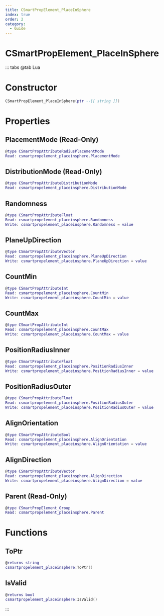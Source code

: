 ```yaml
---
title: CSmartPropElement_PlaceInSphere
index: true
order: 2
category:
  - Guide
---
```


# CSmartPropElement_PlaceInSphere

::: tabs
@tab Lua
# Constructor
```lua
CSmartPropElement_PlaceInSphere(ptr --[[ string ]])
```
# Properties
## PlacementMode (Read-Only)
```lua
@type CSmartPropAttributeRadiusPlacementMode
Read: csmartpropelement_placeinsphere.PlacementMode
```
## DistributionMode (Read-Only)
```lua
@type CSmartPropAttributeDistributionMode
Read: csmartpropelement_placeinsphere.DistributionMode
```
## Randomness 
```lua
@type CSmartPropAttributeFloat
Read: csmartpropelement_placeinsphere.Randomness
Write: csmartpropelement_placeinsphere.Randomness = value
```
## PlaneUpDirection 
```lua
@type CSmartPropAttributeVector
Read: csmartpropelement_placeinsphere.PlaneUpDirection
Write: csmartpropelement_placeinsphere.PlaneUpDirection = value
```
## CountMin 
```lua
@type CSmartPropAttributeInt
Read: csmartpropelement_placeinsphere.CountMin
Write: csmartpropelement_placeinsphere.CountMin = value
```
## CountMax 
```lua
@type CSmartPropAttributeInt
Read: csmartpropelement_placeinsphere.CountMax
Write: csmartpropelement_placeinsphere.CountMax = value
```
## PositionRadiusInner 
```lua
@type CSmartPropAttributeFloat
Read: csmartpropelement_placeinsphere.PositionRadiusInner
Write: csmartpropelement_placeinsphere.PositionRadiusInner = value
```
## PositionRadiusOuter 
```lua
@type CSmartPropAttributeFloat
Read: csmartpropelement_placeinsphere.PositionRadiusOuter
Write: csmartpropelement_placeinsphere.PositionRadiusOuter = value
```
## AlignOrientation 
```lua
@type CSmartPropAttributeBool
Read: csmartpropelement_placeinsphere.AlignOrientation
Write: csmartpropelement_placeinsphere.AlignOrientation = value
```
## AlignDirection 
```lua
@type CSmartPropAttributeVector
Read: csmartpropelement_placeinsphere.AlignDirection
Write: csmartpropelement_placeinsphere.AlignDirection = value
```
## Parent (Read-Only)
```lua
@type CSmartPropElement_Group
Read: csmartpropelement_placeinsphere.Parent
```
# Functions
## ToPtr
```lua
@returns string
csmartpropelement_placeinsphere:ToPtr()
```
## IsValid
```lua
@returns bool
csmartpropelement_placeinsphere:IsValid()
```

:::